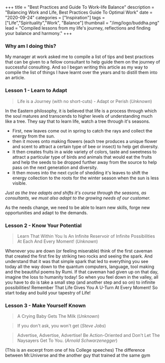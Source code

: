 +++
title = "Best Practices and Guide To Work-life Balance"
description = "Balancing Work and Life, Best Practices Guide To Optimal Work"
date = "2020-09-24"
categories = ["Inspiration"]
tags = ["Life","Spirituality","Work", "Balance"]
thumbnail = "/img/logo/buddha.png"
lead = "Compiled lessons from my life's journey, reflections and finding your balance and harmony."
+++

### Why am I doing this?

My manager at work asked me to compile a list of tips and best practices that can be given to a fellow consultant to help guide them on the journey of successful consulting. And so I began writing this article as my way to compile the list of things I have learnt over the years and to distill them into an article.

### Lesson 1 - Learn to Adapt

> Life is a Journey (with no short-cuts) - Adapt or Perish (_Unknown_)

In the Eastern philosophy, it is believed that life is a process through which the soul matures and transcends to higher levels of understanding much like a tree. They say that to learn life, watch a tree through it's seasons. 

- First, new leaves come out in spring to catch the rays and collect the energy from the sun.
- then it moves onto making flowers (each tree produces a unique flower and scent to attract a certain type of bee or insect) to help get diversity.
- It then creates fruits in a wide variety of colors, taste and sweetness to attract a particular type of birds and animals that would eat the fruits and help the seeds to be dropped further away from the source to help pass on the next generation and diversity.
- It then moves into the next cycle of shedding it's leaves to shift the energy collection to the roots for the winter season when the sun is less visible.

_Just as the tree adapts and shifts it's course through the seasons, as consultants, we must also adapt to the growing needs of our customer._

As the needs change, we need to be able to learn new skills, forge new opportunities and adapt to the demands.

### Lesson 2 - Know Your Potential

> Learn That Within You Is An Infinite Reservoir of Infinite Possibilities At Each And Every Moment! (_Unknown_)

Whenever you are down (or feeling miserable) think of the first caveman that created the first fire by striking two rocks and seeing the spark. And understand that it was that simple spark that led to everything you see today all the way down to the quantum computers, language, tool making and the beautiful poems by Rumi. If that caveman had given up on that day, imagine the loss to humanity today! So when you feel down in the valley, all you have to do is take a small step (and another step and so on) to infinite possibilities! Remember That Life Gives You A U-Turn At Every Moment! So start today and build your tapestry of Life!

### Lesson 3 - Make Yourself Known

> A Crying Baby Gets The Milk (_Unknown_)

> If you don't ask, you won't get (_Steve Jobs_)

> Advertise, Advertise, Advertise! Be Action-Oriented and Don't Let The Naysayers Get To You. (_Arnold Schwarzenegger_)


(This is an excerpt from one of his College speeches) The difference between Mr.Universe and the another guy that trained at the same gym  

